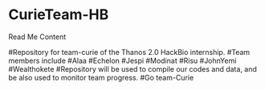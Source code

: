 # CurieTeam-HB


Read Me Content

#Repository for team-curie of the Thanos 2.0 HackBio internship.
#Team members include 
  #Alaa
  #Echelon
  #Jespi
  #Modinat
  #Risu
  #JohnYemi
  #Wealthokete
#Repository will be used to compile our codes and data, and be also used to monitor team progress.
#Go team-Curie
